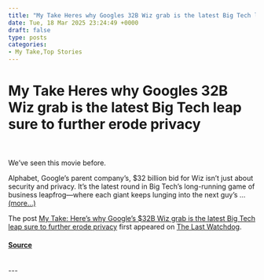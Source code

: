 ```yaml
---
title: "My Take Heres why Googles 32B Wiz grab is the latest Big Tech leap sure to further erode privacy"
date: Tue, 18 Mar 2025 23:24:49 +0000
draft: false
type: posts
categories: 
- My Take,Top Stories
---
```

# My Take Heres why Googles 32B Wiz grab is the latest Big Tech leap sure to further erode privacy

<br/>

<br/>
We’ve seen this movie before.

Alphabet, Google’s parent company’s, $32 billion bid for Wiz isn’t just about security and privacy. It’s the latest round in Big Tech’s long-running game of business leapfrog—where each giant keeps lunging into the next guy’s … [(more…)](https://www.lastwatchdog.com/my-take-heres-why-googles-32b-wiz-grab-is-the-latest-big-tech-leap-sure-to-further-erode-privacy/)

The post [My Take: Here’s why Google’s $32B Wiz grab is the latest Big Tech leap sure to further erode privacy](https://www.lastwatchdog.com/my-take-heres-why-googles-32b-wiz-grab-is-the-latest-big-tech-leap-sure-to-further-erode-privacy/) first appeared on [The Last Watchdog](https://www.lastwatchdog.com).

#### [Source](https://www.lastwatchdog.com/my-take-heres-why-googles-32b-wiz-grab-is-the-latest-big-tech-leap-sure-to-further-erode-privacy/)

<br/>
---
